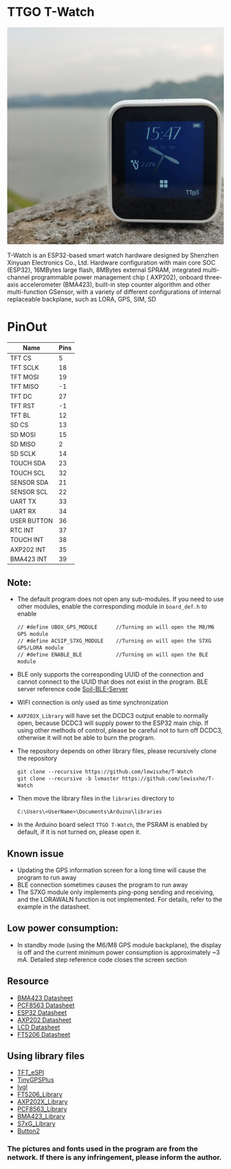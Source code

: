 TTGO T-Watch    
=================================
![](img/1.jpg)

T-Watch is an ESP32-based smart watch hardware designed by Shenzhen Xinyuan Electronics Co., Ltd. Hardware configuration with main core SOC (ESP32), 16MBytes large flash, 8MBytes external SPRAM, integrated multi-channel programmable power management chip ( AXP202), onboard three-axis accelerometer (BMA423), built-in step counter algorithm and other multi-function GSensor, with a variety of different configurations of internal replaceable backplane, such as LORA, GPS, SIM, SD

# PinOut
| Name        | Pins |
| ----------- | ---- |
| TFT CS      | 5    |
| TFT SCLK    | 18   |
| TFT MOSI    | 19   |
| TFT MISO    | -1   |
| TFT DC      | 27   |
| TFT RST     | -1   |
| TFT BL      | 12   |
| SD CS       | 13   |
| SD MOSI     | 15   |
| SD MISO     | 2    |
| SD SCLK     | 14   |
| TOUCH SDA   | 23   |
| TOUCH SCL   | 32   |
| SENSOR SDA  | 21   |
| SENSOR SCL  | 22   |
| UART TX     | 33   |
| UART RX     | 34   |
| USER BUTTON | 36   |
| RTC INT     | 37   |
| TOUCH INT   | 38   |
| AXP202 INT  | 35   |
| BMA423 INT  | 39   |


## Note:
- The default program does not open any sub-modules. If you need to use other modules, enable the corresponding module in `board_def.h` to enable
    ```
    // #define UBOX_GPS_MODULE      //Turning on will open the M8/M6 GPS module
    // #define ACSIP_S7XG_MODULE    //Turning on will open the S7XG GPS/LORA module
    // #define ENABLE_BLE           //Turning on will open the BLE module
    ```

- BLE only supports the corresponding UUID of the connection and cannot connect to the UUID that does not exist in the program. BLE server reference code [Soil-BLE-Server](https://github.com/lewisxhe/simple-ble)
  
- WIFI connection is only used as time synchronization

- `AXP202X_Library` will have set the DCDC3 output enable to normally open, because DCDC3 will supply power to the ESP32 main chip. If using other methods of control, please be careful not to turn off DCDC3, otherwise it will not be able to burn the program.
  
- The repository depends on other library files, please recursively clone the repository
    ```
    git clone --recursive https://github.com/lewisxhe/T-Watch
    git clone --recursive -b lvmaster https://github.com/lewisxhe/T-Watch
    ```

- Then move the library files in the `libraries` directory to
    ```
    C:\Users\<UserName>\Documents\Arduino\libraries
    ```
- In the Arduino board select `TTGO T-Watch`, the PSRAM is enabled by default, if it is not turned on, please open it.

## Known issue
- Updating the GPS information screen for a long time will cause the program to run away
- BLE connection sometimes causes the program to run away
- The S7XG module only implements ping-pong sending and receiving, and the LORAWALN function is not implemented. For details, refer to the example in the datasheet.


## Low power consumption:
- In standby mode (using the M6/M8 GPS module backplane), the display is off and the current minimum power consumption is approximately ~3 mA. Detailed step reference code closes the screen section
  


## Resource
- [BMA423 Datasheet](https://ae-bst.resource.bosch.com/media/_tech/media/datasheets/BST-BMA423-DS000.pdf)
- [PCF8563 Datasheet](https://www.nxp.com/docs/en/data-sheet/PCF8563.pdf)
- [ESP32 Datasheet](https://www.espressif.com/sites/default/files/documentation/esp32_datasheet_en.pdf)
- [AXP202 Datasheet](http://www.x-powers.com/en.php/Info/support/article_id/30)
- [LCD Datasheet](http://www.newhavendisplay.com/appnotes/datasheets/LCDs/ST7789V.pdf)
- [FT5206 Datasheet](https://newhavendisplay.com/app_notes/FT5x06.pdf)


##  Using library files
- [TFT_eSPI](https://github.com/lewisxhe/TFT_eSPI)
- [TinyGPSPlus](https://github.com/mikalhart/TinyGPSPlus)
- [lvgl](https://github.com/lewisxhe/lvgl)
- [FT5206_Library](https://github.com/lewisxhe/FT5206_Library)
- [AXP202X_Library](https://github.com/lewisxhe/AXP202X_Library)
- [PCF8563_Library](https://github.com/lewisxhe/PCF8563_Library)
- [BMA423_Library](https://github.com/lewisxhe/BMA423_Library)
- [S7xG_Library](https://github.com/lewisxhe/S7xG_Library)
- [Button2](https://github.com/lewisxhe/Button2)


### The pictures and fonts used in the program are from the network. If there is any infringement, please inform the author.
